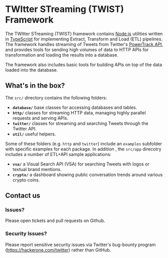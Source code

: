 # TWItter STreaming (TWIST) Framework

The TWItter STreaming (TWIST) framework contains [Node.js](https://nodejs.org/) utilities written in
[TypeScript](https://www.typescriptlang.org/) for implementing Extract, Transform and Load (ETL)
pipelines. The framework handles streaming of Tweets from Twitter's
[PowerTrack API](https://developer.twitter.com/en/docs/twitter-api/enterprise/powertrack-api/overview),
and provides tools for sending high volumes of data to HTTP APIs for transformation and loading the
results into a database.

The framework also includes basic tools for building APIs on top of the data loaded into the
database.

## What's in the box?

The `src/` directory contains the following folders:

* **`database/`** base classes for accessing databases and tables.
* **`http/`** classes for streaming HTTP data, managing highly parallel requests and serving APIs.
* **`twitter/`** classes for streaming and searching Tweets through the Twitter API.
* **`util/`** useful helpers.

Some of these folders (e.g. `http` and `twitter`) include an `examples` subfolder with specific examples
for each package. In addition , the `src/app` direcotry includes a number of ETL+API sample applications:

* **`vsa/`** a Visual Search API (VSA) for searching Tweets with logos or textual brand mentions.
* **`crypto/`** a dashboard showing public conversation trends around various crypto coins.

## Contact us

### Issues?

Please open tickets and pull requests on Github.

### Security Issues?

Please report sensitive security issues via Twitter's bug-bounty program (https://hackerone.com/twitter)
rather than GitHub.
